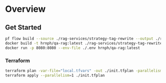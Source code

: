 # Overview

## Get Started

```bash
pf flow build --source ./rag-services/strategy-tag-rewrite --output ./release --format docker
docker build -t hrnph/qa-rag:latest ./rag-services/strategy-tag-rewrite/dist
docker run -p 8080:8080 --env-file ./.env hrnph/qa-rag:latest
```

### Terraform

```bash
terraform plan -var-file="local.tfvars" -out ./init.tfplan -parallelism=1
terraform apply --parallelism=1 ./init.tfplan
```

